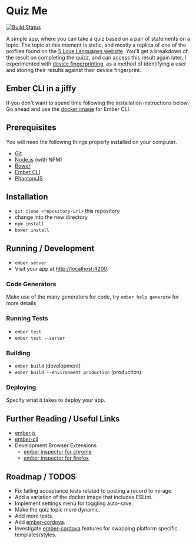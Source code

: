 # Quiz Me

[![Build Status](https://travis-ci.org/TameBadger/quiz-ember.svg?branch=master)](https://travis-ci.org/TameBadger/quiz-ember)


A simple app, where you can take a quiz based on a pair of statements on a topic. The topic at this moment is static, and mostly a replica of one of the profiles found on the [5 Love Languages website](http://www.5lovelanguages.com).
You'll get a breakdown of the result on completing the quizz, and can access this result again later.
I experimented with [device fingerprinting](https://en.wikipedia.org/wiki/Device_fingerprint), as a method of identifying a user and storing their results against their device fingerprint.

## Ember CLI in a jiffy

If you don't want to spend time following the installation instructions below. Go ahead and use the [docker image](https://hub.docker.com/r/danlynn/ember-cli/) for Ember CLI.

## Prerequisites

You will need the following things properly installed on your computer.

* [Git](http://git-scm.com/)
* [Node.js](http://nodejs.org/) (with NPM)
* [Bower](http://bower.io/)
* [Ember CLI](http://ember-cli.com/)
* [PhantomJS](http://phantomjs.org/)

## Installation

* `git clone <repository-url>` this repository
* change into the new directory
* `npm install`
* `bower install`

## Running / Development

* `ember server`
* Visit your app at [http://localhost:4200](http://localhost:4200).

### Code Generators

Make use of the many generators for code, try `ember help generate` for more details

### Running Tests

* `ember test`
* `ember test --server`

### Building

* `ember build` (development)
* `ember build --environment production` (production)

### Deploying

Specify what it takes to deploy your app.

## Further Reading / Useful Links

* [ember.js](http://emberjs.com/)
* [ember-cli](http://ember-cli.com/)
* Development Browser Extensions
  * [ember inspector for chrome](https://chrome.google.com/webstore/detail/ember-inspector/bmdblncegkenkacieihfhpjfppoconhi)
  * [ember inspector for firefox](https://addons.mozilla.org/en-US/firefox/addon/ember-inspector/)

## Roadmap / TODOS
* Fix failing acceptance tests related to posting a record to mirage.
* Add a variation of the docker image that includes ESLint.
* Implement settings menu for toggling auto-save.
* Make the quiz topic more dynamic.
* Add more tests.
* Add [ember-cordova](https://github.com/isleofcode/ember-cordova).
* Investigate [ember-cordova](https://github.com/isleofcode/ember-cordova) features for swapping platform specific templates/styles.
